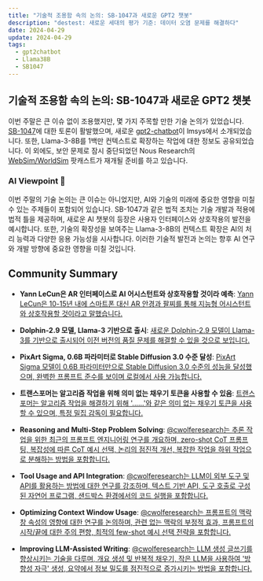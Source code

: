 ```yaml
---
title: "기술적 조용함 속의 논의: SB-1047과 새로운 GPT2 챗봇"
description: "destest: 새로운 세대의 평가 기준: 데이터 오염 문제를 해결하다"
date: 2024-04-29
update: 2024-04-29
tags:
  - gpt2chatbot
  - Llama38B
  - SB1047
---
```


## 기술적 조용함 속의 논의: SB-1047과 새로운 GPT2 챗봇

이번 주말은 큰 이슈 없이 조용했지만, 몇 가지 주목할 만한 기술 논의가 있었습니다. [SB-1047](https://www.reddit.com/r/LocalLLaMA/comments/1cfizbb/california_sb1047_seems_like_it_could_impact_open/?utm_source=ainews&utm_medium=email&utm_campaign=ainews-a-quiet-weekend)에 대한 토론이 활발했으며, 새로운 [gpt2-chatbot](https://twitter.com/phill__1/status/1784964135920235000?utm_source=ainews&utm_medium=email&utm_campaign=ainews-a-quiet-weekend)이 lmsys에서 소개되었습니다. 또한, Llama-3-8B를 1백만 컨텍스트로 확장하는 작업에 대한 정보도 공유되었습니다. 이 외에도, 보안 문제로 잠시 중단되었던 Nous Research의 [WebSim/WorldSim](https://www.latent.space/p/sim-ai?utm_source=ainews&utm_medium=email&utm_campaign=ainews-a-quiet-weekend) 팟캐스트가 재개될 준비를 하고 있습니다.

### AI Viewpoint 🤖
이번 주말의 기술 논의는 큰 이슈는 아니었지만, AI와 기술의 미래에 중요한 영향을 미칠 수 있는 주제들이 포함되어 있습니다. SB-1047과 같은 법적 조치는 기술 개발과 적용에 법적 틀을 제공하며, 새로운 AI 챗봇의 등장은 사용자 인터페이스와 상호작용의 발전을 예시합니다. 또한, 기술의 확장성을 보여주는 Llama-3-8B의 컨텍스트 확장은 AI의 처리 능력과 다양한 응용 가능성을 시사합니다. 이러한 기술적 발전과 논의는 향후 AI 연구와 개발 방향에 중요한 영향을 미칠 것입니다.

## Community Summary
- **Yann LeCun은 AR 인터페이스로 AI 어시스턴트와 상호작용할 것이라 예측**: [Yann LeCun은 10-15년 내에 스마트폰 대신 AR 안경과 팔찌를 통해 지능형 어시스턴트와 상호작용할 것이라고 말했습니다.](https://www.reddit.com/r/singularity/comments/1cfr9j4/yann_lecun_says_in_10_years_we_wont_have/?utm_source=ainews&utm_medium=email&utm_campaign=ainews-a-quiet-weekend)

- **Dolphin-2.9 모델, Llama-3 기반으로 출시**: [새로운 Dolphin-2.9 모델이 Llama-3를 기반으로 출시되어 이전 버전의 품질 문제를 해결할 수 있을 것으로 보입니다.](https://www.reddit.com/r/LocalLLaMA/comments/1cf3k1d/anyone_tried_new_dolphin29llama38b256k/?utm_source=ainews&utm_medium=email&utm_campaign=ainews-a-quiet-weekend)

- **PixArt Sigma, 0.6B 파라미터로 Stable Diffusion 3.0 수준 달성**: [PixArt Sigma 모델이 0.6B 파라미터만으로 Stable Diffusion 3.0 수준의 성능을 달성했으며, 완벽한 프롬프트 준수를 보이며 로컬에서 사용 가능합니다.](https://www.reddit.com/r/singularity/comments/1cfacll/pixart_sigma_is_the_first_model_with_complete/?utm_source=ainews&utm_medium=email&utm_campaign=ainews-a-quiet-weekend)

- **트랜스포머는 알고리즘 작업을 위해 의미 없는 채우기 토큰을 사용할 수 있음**: [트랜스포머는 알고리즘 작업을 해결하기 위해 '......'와 같은 의미 없는 채우기 토큰을 사용할 수 있으며, 특정 밀집 감독이 필요합니다.](https://www.reddit.com/r/LocalLLaMA/comments/1cf2w5a/transformers_can_use_meaningless_filler_tokens_eg/?utm_source=ainews&utm_medium=email&utm_campaign=ainews-a-quiet-weekend)

- **Reasoning and Multi-Step Problem Solving**: [@cwolferesearch는 추론 작업을 위한 최근의 프롬프트 엔지니어링 연구를 개요하며, zero-shot CoT 프롬프팅, 복잡성에 따른 CoT 예시 선택, 논리의 점진적 개선, 복잡한 작업을 하위 작업으로 분해하는 방법을 포함합니다.](https://twitter.com/cwolferesearch/status/1784992130777137362?utm_source=ainews&utm_medium=email&utm_campaign=ainews-a-quiet-weekend)

- **Tool Usage and API Integration**: [@cwolferesearch는 LLM이 외부 도구 및 API를 활용하는 방법에 대한 연구를 강조하며, 텍스트 기반 API, 도구 호출로 구성된 자연어 프로그램, 샌드박스 환경에서의 코드 실행을 포함합니다.](https://twitter.com/cwolferesearch/status/1784992130777137362?utm_source=ainews&utm_medium=email&utm_campaign=ainews-a-quiet-weekend)

- **Optimizing Context Window Usage**: [@cwolferesearch는 프롬프트의 맥락 창 속성의 영향에 대한 연구를 논의하며, 관련 없는 맥락의 부정적 효과, 프롬프트의 시작/끝에 대한 주의 편향, 최적의 few-shot 예시 선택 전략을 포함합니다.](https://twitter.com/cwolferesearch/status/1784992130777137362?utm_source=ainews&utm_medium=email&utm_campaign=ainews-a-quiet-weekend)

- **Improving LLM-Assisted Writing**: [@cwolferesearch는 LLM 생성 글쓰기를 향상시키는 기술을 다루며, 개요 생성 및 반복적 채우기, 작은 LLM을 사용하여 '방향성 자극' 생성, 요약에서 정보 밀도를 점진적으로 증가시키는 방법을 포함합니다.](https://twitter.com/cwolferesearch/status/1784992130777137362?utm_source=ainews&utm_medium=email&utm_campaign=ainews-a-quiet-weekend)

